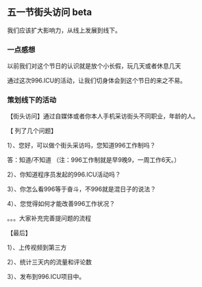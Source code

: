 ## 五一节街头访问 beta



 我们应该扩大影响力，从线上发展到线下。



### 一点感想



以前我们对这个节日的认识就是放个小长假，玩几天或者休息几天

通过这次996.ICU的活动，让我们切身体会到这个节日的来之不易。



### 策划线下的活动



【街头访问】通过自媒体或者你本人手机采访街头不同职业，年龄的人。



【 列了几个问题】

1）、您好，可以做个街头采访吗，您知道996工作制吗？

 答：知道/不知道 （注：996工作制就是早9晚9，一周工作6天。）

2）、你知道程序员发起的996.ICU活动吗？

3）、你怎么看996等于奋斗，不996就是混日子的说法？

4）、您觉得如何才能改善996工作状况？

。。。大家补充完善提问题的流程



【最后】

  1）、上传视频到第三方

  2）、统计三天内的流量和评论数

  3）、发布到996.ICU项目中。
